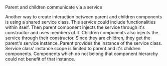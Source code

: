 Parent and children communicate via a service

Another way to create interaction between parent and children components is using a shared service class.
This service could include functionalities within itself.
Then parent component injects the service through it's constructor and uses members of it.
Children components also injects the service through their constructor.
Since they are children, they get the parent's service instance.
Parent provides the instance of the service class.
Service class' instance scope is limited to parent and it's children components.
Components which do not belong that component hierarchy could not benefit of that instance.
